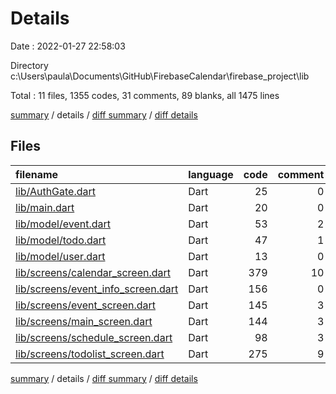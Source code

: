 # Details

Date : 2022-01-27 22:58:03

Directory c:\Users\paula\Documents\GitHub\FirebaseCalendar\firebase_project\lib

Total : 11 files,  1355 codes, 31 comments, 89 blanks, all 1475 lines

[summary](results.md) / details / [diff summary](diff.md) / [diff details](diff-details.md)

## Files
| filename | language | code | comment | blank | total |
| :--- | :--- | ---: | ---: | ---: | ---: |
| [lib/AuthGate.dart](/lib/AuthGate.dart) | Dart | 25 | 0 | 3 | 28 |
| [lib/main.dart](/lib/main.dart) | Dart | 20 | 0 | 4 | 24 |
| [lib/model/event.dart](/lib/model/event.dart) | Dart | 53 | 2 | 10 | 65 |
| [lib/model/todo.dart](/lib/model/todo.dart) | Dart | 47 | 1 | 9 | 57 |
| [lib/model/user.dart](/lib/model/user.dart) | Dart | 13 | 0 | 3 | 16 |
| [lib/screens/calendar_screen.dart](/lib/screens/calendar_screen.dart) | Dart | 379 | 10 | 19 | 408 |
| [lib/screens/event_info_screen.dart](/lib/screens/event_info_screen.dart) | Dart | 156 | 0 | 8 | 164 |
| [lib/screens/event_screen.dart](/lib/screens/event_screen.dart) | Dart | 145 | 3 | 7 | 155 |
| [lib/screens/main_screen.dart](/lib/screens/main_screen.dart) | Dart | 144 | 3 | 6 | 153 |
| [lib/screens/schedule_screen.dart](/lib/screens/schedule_screen.dart) | Dart | 98 | 3 | 4 | 105 |
| [lib/screens/todolist_screen.dart](/lib/screens/todolist_screen.dart) | Dart | 275 | 9 | 16 | 300 |

[summary](results.md) / details / [diff summary](diff.md) / [diff details](diff-details.md)